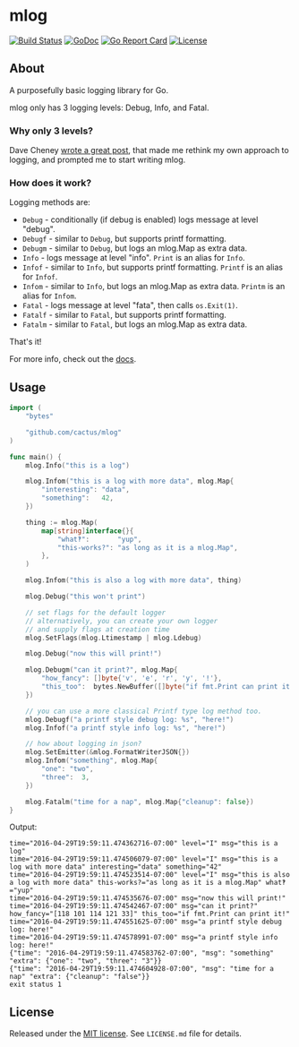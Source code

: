 mlog
====

[![Build Status](https://travis-ci.org/cactus/mlog.png?branch=master)](https://travis-ci.org/cactus/mlog)
[![GoDoc](https://godoc.org/github.com/cactus/mlog?status.png)](https://godoc.org/github.com/cactus/mlog)
[![Go Report Card](https://goreportcard.com/badge/cactus/mlog)](https://goreportcard.com/report/cactus/mlog)
[![License](https://img.shields.io/github/license/cactus/mlog.svg)](https://github.com/cactus/mlog/blob/master/LICENSE.md)

## About

A purposefully basic logging library for Go.

mlog only has 3 logging levels: Debug, Info, and Fatal.

### Why only 3 levels?

Dave Cheney [wrote a great post][1], that made me rethink my own approach to
logging, and prompted me to start writing mlog.

### How does it work?

Logging methods are:

*   `Debug` - conditionally (if debug is enabled) logs message at level
    "debug".
*   `Debugf` - similar to `Debug`, but supports printf formatting.
*   `Debugm` - similar to `Debug`, but logs an mlog.Map as extra data.
*   `Info` - logs message at level "info". `Print` is an alias for `Info`.
*   `Infof` - similar to `Info`, but supports printf formatting. `Printf` is an
    alias for `Infof`.
*   `Infom` - similar to `Info`, but logs an mlog.Map as extra data. `Printm`
    is an alias for `Infom`.
*   `Fatal` - logs message at level "fata", then calls `os.Exit(1)`.
*   `Fatalf` - similar to `Fatal`, but supports printf formatting.
*   `Fatalm` - similar to `Fatal`, but logs an mlog.Map as extra data.

That's it!

For more info, check out the [docs][3].

## Usage

``` go
import (
    "bytes"

    "github.com/cactus/mlog"
)

func main() {
    mlog.Info("this is a log")

    mlog.Infom("this is a log with more data", mlog.Map{
        "interesting": "data",
        "something":   42,
    })

    thing := mlog.Map(
        map[string]interface{}{
            "what‽":       "yup",
            "this-works?": "as long as it is a mlog.Map",
        },
    )

    mlog.Infom("this is also a log with more data", thing)

    mlog.Debug("this won't print")

    // set flags for the default logger
    // alternatively, you can create your own logger
    // and supply flags at creation time
    mlog.SetFlags(mlog.Ltimestamp | mlog.Ldebug)

    mlog.Debug("now this will print!")

    mlog.Debugm("can it print?", mlog.Map{
        "how_fancy": []byte{'v', 'e', 'r', 'y', '!'},
        "this_too":  bytes.NewBuffer([]byte("if fmt.Print can print it!")),
    })

    // you can use a more classical Printf type log method too.
    mlog.Debugf("a printf style debug log: %s", "here!")
    mlog.Infof("a printf style info log: %s", "here!")

    // how about logging in json?
    mlog.SetEmitter(&mlog.FormatWriterJSON{})
    mlog.Infom("something", mlog.Map{
        "one": "two",
        "three":  3,
    })

    mlog.Fatalm("time for a nap", mlog.Map{"cleanup": false})
}
```

Output:

```
time="2016-04-29T19:59:11.474362716-07:00" level="I" msg="this is a log"
time="2016-04-29T19:59:11.474506079-07:00" level="I" msg="this is a log with more data" interesting="data" something="42"
time="2016-04-29T19:59:11.474523514-07:00" level="I" msg="this is also a log with more data" this-works?="as long as it is a mlog.Map" what‽="yup"
time="2016-04-29T19:59:11.474535676-07:00" msg="now this will print!"
time="2016-04-29T19:59:11.474542467-07:00" msg="can it print?" how_fancy="[118 101 114 121 33]" this_too="if fmt.Print can print it!"
time="2016-04-29T19:59:11.474551625-07:00" msg="a printf style debug log: here!"
time="2016-04-29T19:59:11.474578991-07:00" msg="a printf style info log: here!"
{"time": "2016-04-29T19:59:11.474583762-07:00", "msg": "something" "extra": {"one": "two", "three": "3"}}
{"time": "2016-04-29T19:59:11.474604928-07:00", "msg": "time for a nap" "extra": {"cleanup": "false"}}
exit status 1
```

## License

Released under the [MIT license][2]. See `LICENSE.md` file for details.

[1]: http://dave.cheney.net/2015/11/05/lets-talk-about-logging
[2]: http://www.opensource.org/licenses/mit-license.php
[3]: https://godoc.org/github.com/cactus/mlog
